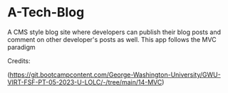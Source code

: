 # A-Tech-Blog

A CMS style blog site where developers can publish their blog posts and comment on other developer's posts as well. This app follows the MVC paradigm




Credits:

(https://git.bootcampcontent.com/George-Washington-University/GWU-VIRT-FSF-PT-05-2023-U-LOLC/-/tree/main/14-MVC)